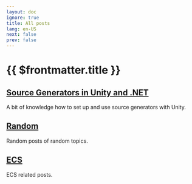 ```yaml
---
layout: doc
ignore: true
title: All posts
lang: en-US
next: false
prev: false
---
```


<script setup lang="ts">
import { useData } from 'vitepress'
</script>

# {{ $frontmatter.title }}

## [Source Generators in Unity and .NET](/posts/source-generators/)

A bit of knowledge how to set up and use source generators with Unity.

## [Random](/posts/random/)

Random posts of random topics.

## [ECS](/posts/ecs/)

ECS related posts.